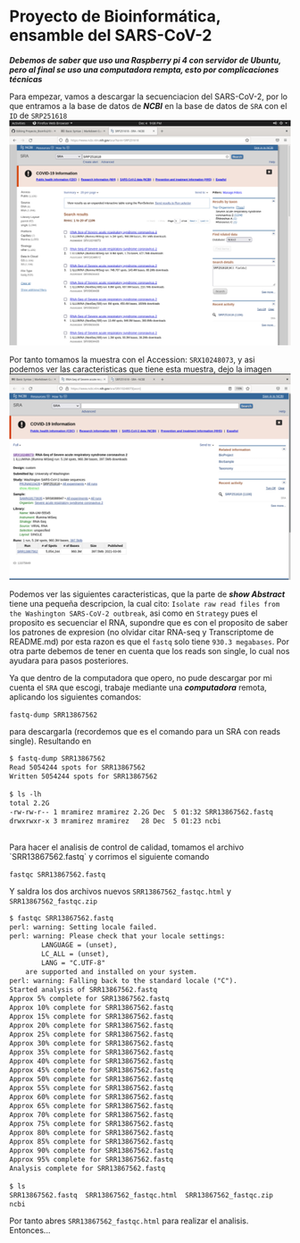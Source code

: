 # Proyecto de Bioinformática, ensamble del SARS-CoV-2

***Debemos de saber que uso una Raspberry pi 4 con servidor de Ubuntu, pero al final se uso una computadora rempta, esto por complicaciones técnicas***

Para empezar, vamos a descargar la secuenciacion del SARS-CoV-2, por lo que entramos a la base de datos de ***NCBI***
en la base de datos de `SRA` con el `ID` de `SRP251618` ![SRA-SRP251618](https://github.com/Marcos0Ramirez/Proyecto_Bioinfo2/blob/main/SRA.png)

Por tanto tomamos la muestra con el Accession: `SRX10248073`, y asi podemos ver las caracteristicas que tiene esta muestra, dejo la imagen ![SRX10248073](https://github.com/Marcos0Ramirez/Proyecto_Bioinfo2/blob/main/SRX10248073.png)

Podemos ver las siguientes caracteristicas, que la parte de ***show Abstract*** tiene una pequeña descripcion, la cual cito:  `Isolate raw read files from the Washington SARS-CoV-2 outbreak`, asi como en `Strategy` pues el proposito es secuenciar el RNA, supondre que es con el proposito de saber los patrones de expresion (no olvidar citar RNA-seq y Transcriptome de README.md) por esta razon es que el `fastq` solo tiene `930.3 megabases`. Por otra parte debemos de tener en cuenta que los reads son single, lo cual nos ayudara para pasos posteriores.

Ya que dentro de la computadora que opero, no pude descargar por mi cuenta el `SRA` que escogi, trabaje mediante una ***computadora*** remota, aplicando los siguientes comandos:

`fastq-dump SRR13867562`

para descargarla (recordemos que es el comando para un SRA con reads single).
Resultando en

```
$ fastq-dump SRR13867562
Read 5054244 spots for SRR13867562
Written 5054244 spots for SRR13867562

$ ls -lh
total 2.2G
-rw-rw-r-- 1 mramirez mramirez 2.2G Dec  5 01:32 SRR13867562.fastq
drwxrwxr-x 3 mramirez mramirez   28 Dec  5 01:23 ncbi
```
</br>
Para hacer el analisis de control de calidad, tomamos el archivo `SRR13867562.fastq` y corrimos el siguiente comando

`fastqc SRR13867562.fastq`

Y saldra los dos archivos nuevos `SRR13867562_fastqc.html` y `SRR13867562_fastqc.zip`
```
$ fastqc SRR13867562.fastq
perl: warning: Setting locale failed.
perl: warning: Please check that your locale settings:
        LANGUAGE = (unset),
        LC_ALL = (unset),
        LANG = "C.UTF-8"
    are supported and installed on your system.
perl: warning: Falling back to the standard locale ("C").
Started analysis of SRR13867562.fastq
Approx 5% complete for SRR13867562.fastq
Approx 10% complete for SRR13867562.fastq
Approx 15% complete for SRR13867562.fastq
Approx 20% complete for SRR13867562.fastq
Approx 25% complete for SRR13867562.fastq
Approx 30% complete for SRR13867562.fastq
Approx 35% complete for SRR13867562.fastq
Approx 40% complete for SRR13867562.fastq
Approx 45% complete for SRR13867562.fastq
Approx 50% complete for SRR13867562.fastq
Approx 55% complete for SRR13867562.fastq
Approx 60% complete for SRR13867562.fastq
Approx 65% complete for SRR13867562.fastq
Approx 70% complete for SRR13867562.fastq
Approx 75% complete for SRR13867562.fastq
Approx 80% complete for SRR13867562.fastq
Approx 85% complete for SRR13867562.fastq
Approx 90% complete for SRR13867562.fastq
Approx 95% complete for SRR13867562.fastq
Analysis complete for SRR13867562.fastq

$ ls
SRR13867562.fastq  SRR13867562_fastqc.html  SRR13867562_fastqc.zip  ncbi
```
Por tanto abres `SRR13867562_fastqc.html` para realizar el analisis. Entonces...


